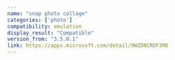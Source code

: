 ```yaml
---
name: "snap photo collage"
categories: ['photo']
compatibility: emulation
display_result: "Compatible"
version_from: "3.5.0.1"
link: https://apps.microsoft.com/detail/9WZDNCRDF3M8
---
```

